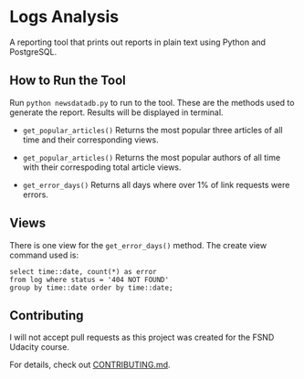# Logs Analysis

A reporting tool that prints out reports in plain text using Python and PostgreSQL.


## How to Run the Tool

Run `python newsdatadb.py` to run to the tool. These are the methods used to generate the report. Results will be displayed in terminal.

- `get_popular_articles()` Returns the most popular three articles of all time and their corresponding views.

- `get_popular_articles()` Returns the most popular authors of all time with their correspoding total article views.

- `get_error_days()` Returns all days where over 1% of link requests were errors.


## Views

There is one view for the `get_error_days()` method. The create view command used is:

```create view errortable as
select time::date, count(*) as error
from log where status = '404 NOT FOUND'
group by time::date order by time::date;
```

## Contributing

I will not accept pull requests as this project was created for the FSND Udacity course.

For details, check out [CONTRIBUTING.md](CONTRIBUTING.md).

